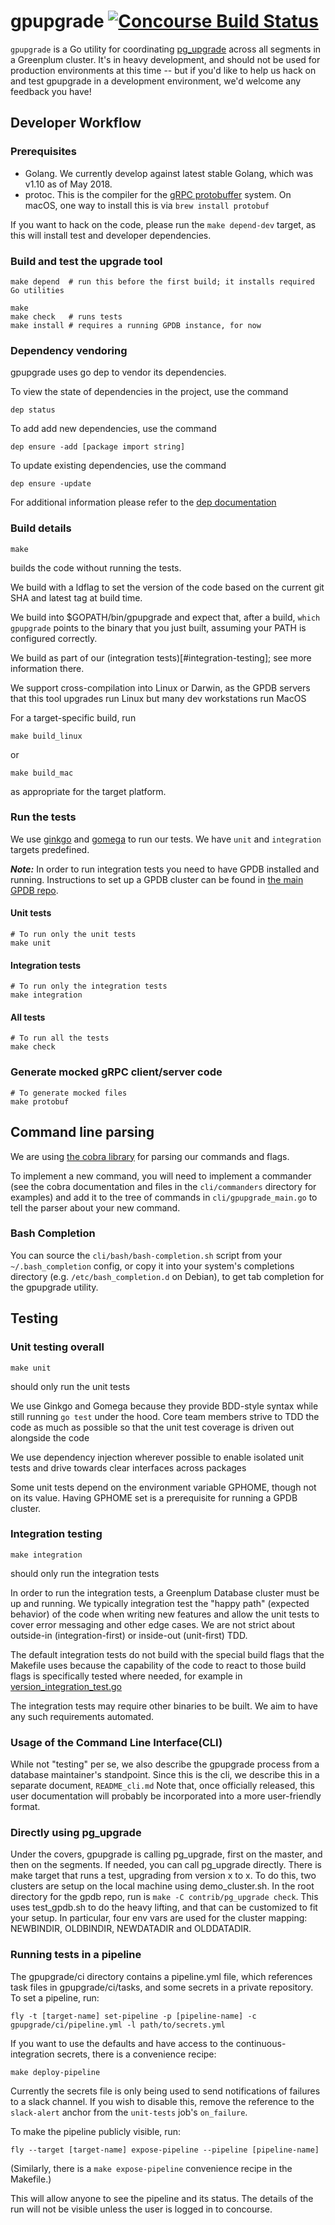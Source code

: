 # gpupgrade [![Concourse Build Status](https://prod.ci.gpdb.pivotal.io/api/v1/teams/main/pipelines/gpupgrade/badge)](https://prod.ci.gpdb.pivotal.io/teams/main/pipelines/gpupgrade)

`gpupgrade` is a Go utility for coordinating
[pg_upgrade](https://www.postgresql.org/docs/current/static/pgupgrade.html)
across all segments in a Greenplum cluster. It's in heavy development, and
should not be used for production environments at this time -- but if you'd like
to help us hack on and test gpupgrade in a development environment, we'd welcome
any feedback you have!

## Developer Workflow

### Prerequisites

- Golang. We currently develop against latest stable Golang, which was v1.10 as of May 2018.
- protoc. This is the compiler for the [gRPC protobuffer](https://grpc.io/) system.
On macOS, one way to install this is via `brew install protobuf`

If you want to hack on the code, please run the `make depend-dev` target, as
this will install test and developer dependencies.

### Build and test the upgrade tool

```
make depend  # run this before the first build; it installs required Go utilities

make
make check   # runs tests
make install # requires a running GPDB instance, for now
```

### Dependency vendoring

gpupgrade uses go dep to vendor its dependencies.

To view the state of dependencies in the project, use the command
```
dep status
```

To add add new dependencies, use the command
```
dep ensure -add [package import string]
```

To update existing dependencies, use the command
```
dep ensure -update
```

For additional information please refer to the [dep documentation](https://golang.github.io/dep/docs/daily-dep.html)

### Build details

```
make
```
builds the code without running the tests.

We build with a ldflag to set the version of the code based on the current
git SHA and latest tag at build time.

We build into $GOPATH/bin/gpupgrade and expect that, after a build,
`which gpupgrade` points to the binary that you just built, assuming
your PATH is configured correctly.

We build as part of our (integration tests)[#integration-testing]; see more
information there.

We support cross-compilation into Linux or Darwin, as the GPDB servers that
this tool upgrades run Linux but many dev workstations run MacOS

For a target-specific build, run
```
make build_linux
```
or
```
make build_mac
```
as appropriate for the target platform.

### Run the tests

We use [ginkgo](https://github.com/onsi/ginkgo) and [gomega](https://github.com/onsi/gomega) to run our tests. We have `unit` and `integration` targets predefined.

***Note:*** In order to run integration tests you need to have GPDB installed and running. Instructions to set up a GPDB cluster can be found in [the main GPDB repo](https://github.com/greenplum-db/gpdb).

#### Unit tests
```
# To run only the unit tests
make unit
```
#### Integration tests
```
# To run only the integration tests
make integration
```
#### All tests
```
# To run all the tests
make check
```

### Generate mocked gRPC client/server code
```
# To generate mocked files
make protobuf
```

## Command line parsing

We are using [the cobra library](https://github.com/spf13/cobra) for
parsing our commands and flags.

To implement a new command, you will need to implement a commander (see the cobra documentation and files in the `cli/commanders` directory for examples) and add it to the tree of commands in `cli/gpupgrade_main.go` to tell the parser about your new command.

### Bash Completion

You can source the `cli/bash/bash-completion.sh` script from your
`~/.bash_completion` config, or copy it into your system's completions directory
(e.g.  `/etc/bash_completion.d` on Debian), to get tab completion for the
gpupgrade utility.

## Testing

### Unit testing overall

```
make unit
```
should only run the unit tests

We use Ginkgo and Gomega because they provide BDD-style syntax while still
running `go test` under the hood. Core team members strive to TDD the code as
much as possible so that the unit test coverage is driven out alongside the code

We use dependency injection wherever possible to enable isolated unit tests
and drive towards clear interfaces across packages

Some unit tests depend on the environment variable GPHOME, though not on its value. Having GPHOME set is a prerequisite for running a GPDB cluster.

### Integration testing

```
make integration
```
should only run the integration tests

In order to run the integration tests, a Greenplum Database cluster must be up and
running.
We typically integration test the "happy path" (expected behavior) of the code
when writing new features and allow the unit tests to cover error messaging
and other edge cases. We are not strict about outside-in (integration-first)
or inside-out (unit-first) TDD.

The default integration tests do not build with the special build flags that
the Makefile uses because the capability of the code to react to those build
flags is specifically tested where needed, for example in
[version_integration_test.go](integrations/version_integration_test.go)

The integration tests may require other binaries to be built. We aim to have
any such requirements automated.

### Usage of the Command Line Interface(CLI)

While not "testing" per se, we also describe the gpupgrade process from a database 
maintainer's standpoint.  Since this is the cli, we describe this in a separate
document, ```README_cli.md```  Note that, once officially released, this user
documentation will probably be incorporated into a more user-friendly format.

### Directly using pg_upgrade

Under the covers, gpupgrade is calling pg_upgrade, first on the master, and
then on the segments. If needed, you can call pg_upgrade directly. There is
make target that runs a test, upgrading from version x to x. To do this, two
clusters are setup on the local machine using demo_cluster.sh. In the root
directory for the gpdb repo, run is `make -C contrib/pg_upgrade check`. This
uses test_gpdb.sh to do the heavy lifting, and that can be customized to fit
your setup. In particular, four env vars are used for the cluster mapping:
NEWBINDIR, OLDBINDIR, NEWDATADIR and OLDDATADIR.

### Running tests in a pipeline

The gpupgrade/ci directory contains a pipeline.yml file, which references task
files in gpupgrade/ci/tasks, and some secrets in a private repository. To set a
pipeline, run:

```
fly -t [target-name] set-pipeline -p [pipeline-name] -c gpupgrade/ci/pipeline.yml -l path/to/secrets.yml
```

If you want to use the defaults and have access to the continuous-integration
secrets, there is a convenience recipe:

```
make deploy-pipeline
```

Currently the secrets file is only being used to send notifications of failures
to a slack channel. If you wish to disable this, remove the reference to the
`slack-alert` anchor from the `unit-tests` job's `on_failure`.

To make the pipeline publicly visible, run:

```
fly --target [target-name] expose-pipeline --pipeline [pipeline-name]
```

(Similarly, there is a `make expose-pipeline` convenience recipe in the
Makefile.)

This will allow anyone to see the pipeline and its status. The details of the
run will not be visible unless the user is logged in to concourse.
